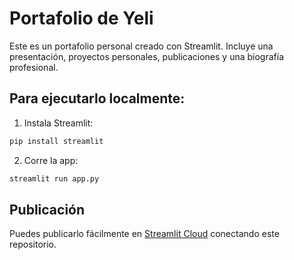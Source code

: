 # Portafolio de Yeli

Este es un portafolio personal creado con Streamlit. Incluye una presentación, proyectos personales, publicaciones y una biografía profesional.

## Para ejecutarlo localmente:
1. Instala Streamlit:
```bash
pip install streamlit
```

2. Corre la app:
```bash
streamlit run app.py
```

## Publicación
Puedes publicarlo fácilmente en [Streamlit Cloud](https://streamlit.io/cloud) conectando este repositorio.

